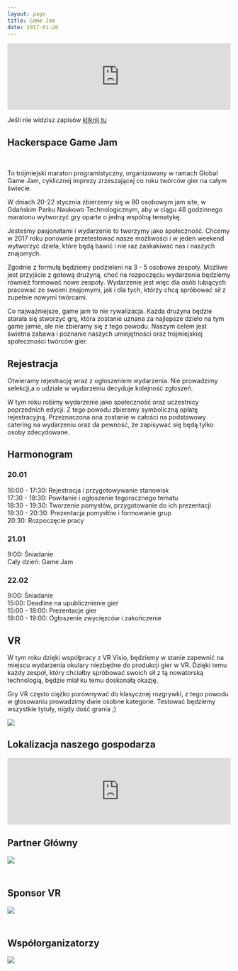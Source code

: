 ```yaml
---
layout: page
title: Game Jam
date: 2017-01-20
---
```


<iframe src="https://gamejam.evenea.pl?out=1&source=event_iframe" width="100%" scrolling="no" style="border: 0;"></iframe>
<script src="//ajax.googleapis.com/ajax/libs/jquery/1.11.0/jquery.min.js"></script>
<script type="text/javascript" src="//cdn.evenea.pl/js/iframe/new/iframeResizer2.js"></script>

<p>Jeśli nie widzisz zapisów <a href="http://gamejam.evenea.pl/">kliknij tu </a></p>

<h2>Hackerspace Game Jam</h2>
<!-- <p class="contact-p">ul.Lęborska 3b, 4 piętro, 80-386 Gdańsk</p>
<p class="contact-p"><a href="tel:+48507313631"><span class="grey">+48 507 313 631</span></a></p>
<p class="contact-p"><a href="mailto:wojciech.kokorzycki@codeme.pl?Subject=Strona%20HS3%20kontakt"><span class="grey">wojciech.kokorzycki</span>@<span class="grey">codeme.pl</span></a></p>
<p class="contact-p"><a href="irc://irc.freenode.net/#hs3"><span class="grey">irc: freenode.net/</span>#hs3</a></a></p> -->

<br>
<p>To trójmiejski maraton programistyczny, organizowany w ramach Global Game Jam, cyklicznej imprezy zrzeszającej co roku twórców gier na całym świecie. </p>


<p>W dniach 20-22 stycznia zbierzemy się w 80 osobowym jam site, w Gdańskim Parku Naukowo Technologicznym, aby w ciągu 48 godzinnego maratonu wytworzyć gry oparte o jedną wspólną tematykę.</p>

<p>Jesteśmy pasjonatami i wydarzenie to tworzymy jako społeczność. Chcemy w 2017 roku ponownie przetestować nasze możliwości i w jeden weekend wytworzyć dzieła, które będą bawić i nie raz zaskakiwać nas i naszych znajomych. </p>

<p>Zgodnie z formułą będziemy podzieleni na 3 - 5 osobowe zespoły. Możliwe jest przyjście z gotową drużyną, choć na rozpoczęciu wydarzenia będziemy również formować nowe zespoły. Wydarzenie jest więc dla osób lubiących pracować ze swoimi znajomymi, jak i dla tych, którzy chcą spróbować sił z zupełnie nowymi twórcami.</p>

<p>Co najważniejsze, game jam to nie rywalizacja. Każda drużyna będzie starała się stworzyć grę, która zostanie uznana za najlepsze dzieło na tym game jamie, ale nie zbieramy się z tego powodu. Naszym celem jest świetna zabawa i poznanie naszych umiejętności oraz trójmiejskiej społeczności twórców gier.</p>

<h2>Rejestracja</h2>

<p>Otwieramy rejestrację wraz z ogłoszeniem wydarzenia. Nie prowadzimy selekcji,a o udziale w wydarzeniu decyduje kolejność zgłoszeń. </p>

<p>W tym roku robimy wydarzenie jako społeczność oraz uczestnicy poprzednich edycji. Z tego powodu zbieramy symboliczną opłatę rejestracyjną. Przeznaczona ona zostanie w całości na podstawowy catering na wydarzeniu oraz da pewność, że zapisywać się będą tylko osoby zdecydowane.</p>

<h2 class="harmonogram">Harmonogram</h2>
<h3 class="harmonogram">20.01</h3>
16:00 - 17:30: Rejestracja i przygotowywanie stanowisk<br>
17:30 - 18:30: Powitanie i ogłoszenie tegorocznego tematu<br>
18:30 - 19:30: Tworzenie pomysłów, przygotowanie do ich prezentacji<br>
19:30 - 20:30: Prezentacja pomysłów i formowanie grup<br>
20:30: Rozpoczęcie pracy<br>
<h3 class="harmonogram">21.01</h3>
9:00: Śniadanie<br>
Cały dzień: Game Jam<br>
<h3 class="harmonogram">22.02</h3>
9:00: Śniadanie<br>
15:00: Deadline na upublicznienie gier<br>
15:00 - 18:00: Prezentacje gier<br>
18:00 - 19:00: Ogłoszenie zwycięzców i zakończenie<br>

<h2>VR</h2>

<p>W tym roku dzięki współpracy z VR Visio, będziemy w stanie zapewnić na miejscu wydarzenia okulary niezbędne do produkcji gier w VR. Dzięki temu każdy zespół, który chciałby spróbować swoich sił z tą nowatorską technologią, będzie miał ku temu doskonałą okazję. 
</p>
<p>
Gry VR często ciężko porównywać do klasycznej rozgrywki, z tego powodu w głosowaniu prowadzimy dwie osobne kategorie. Testować będziemy wszystkie tytuły, nigdy dość grania ;)
</p>
<a href="http://www.gpnt.pl/">
	<img style="max-width: 100%; height: auto;" src="/assets/images/gamejam/gpnt.jpg">
</a>
<h2>
Lokalizacja naszego gospodarza
</h2>
<iframe src="https://www.google.com/maps/embed?pb=!1m14!1m8!1m3!1d9300.51410297041!2d18.5931854!3d54.3547098!3m2!1i1024!2i768!4f13.1!3m3!1m2!1s0x0%3A0x3b933fc83824ddec!2sGda%C5%84ski+Park+Naukowo-Technologiczny!5e0!3m2!1sen!2spl!4v1482083207988" width="600" height="250" frameborder="0" style="border:0;  max-width: 100%; height: auto;" allowfullscreen></iframe>
<h2>
Partner Główny
</h2>
<a href="http://aidemmedia.pl/">
	<img style="padding-bottom: 25px; max-width: 100%; height: auto;" src="/assets/images/gamejam/aidemmedia.png">
</a>
<h2>
Sponsor VR
</h2>
<a href="http://dreamz.vision/">
	<img style="padding-bottom: 25px; max-width: 100%; height: auto;" src="/assets/images/gamejam/dreamz.png">
</a>
<h2>
Współorganizatorzy
</h2>
<a href="">
	<img style="padding-bottom: 25px; max-width: 100%; height: auto;" src="/assets/images/gamejam/orgs.png">
</a>



